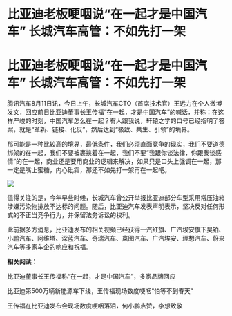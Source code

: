 # 比亚迪老板哽咽说“在一起才是中国汽车” 长城汽车高管：不如先打一架

# 比亚迪老板哽咽说“在一起才是中国汽车” 长城汽车高管：不如先打一架

腾讯汽车8月11日讯，今日上午，长城汽车CTO（首席技术官）王远力在个人微博发文，回应前日比亚迪董事长王传福“在一起，才是中国汽车”的喊话，并称：在这样严峻的时刻，中国汽车怎么在一起？有人跟我说，轩辕之学的口号已经指明了答案，就是“革新、链接、化反”，然后达到“极致、共生、引领”的境界。

那可能是一种比较高的境界，最低条件，我们必须直面竞争的现实，我们不要道德绑架的在一起，我们不要被裹挟着在一起，我们不要“我跟你谈法律，你跟我谈感情”的在一起，商业还是要用商业的逻辑来解决，如果只是口头上强调在一起，那一定是嘴上蜜糖，内心砒霜，那还不如先打一架再在一起吧。

![](https://inews.gtimg.com/om_bt/OHlOniGWaG6fQoZ0lpZzw6HO7pJHFqe_1UclWlSorkNFkAA/1000)

值得关注的是，今年早些时候，长城汽车曾公开举报比亚迪部分车型采用常压油箱涉嫌污染物排放不达标的问题。随后，比亚迪汽车发表声明表示，坚决反对任何形式的不正当竞争行为，并保留法务诉讼的权利。

此前据多方消息，比亚迪发布的相关视频已经获得一汽红旗、广汽埃安旗下昊铂、小鹏汽车、阿维塔、深蓝汽车、奇瑞汽车、岚图汽车、广汽埃安、理想汽车、蔚来汽车等多家车企的响应和祝福。

**相关阅读：**

比亚迪董事长王传福称“在一起，才是中国汽车”，多家品牌回应

比亚迪第500万辆新能源车下线，王传福现场数度哽咽“怕等不到春天”

王传福在比亚迪发布会现场数度哽咽落泪，何小鹏点赞，李想致敬

